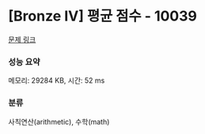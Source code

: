 # [Bronze IV] 평균 점수 - 10039 

[문제 링크](https://www.acmicpc.net/problem/10039) 

### 성능 요약

메모리: 29284 KB, 시간: 52 ms

### 분류

사칙연산(arithmetic), 수학(math)

